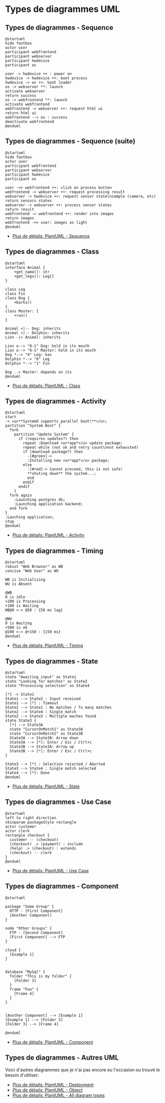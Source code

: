 # Types de diagrammes UML

## Types de diagrammes - Sequence

```{.plantuml .column-split}
@startuml
hide footbox
actor user
participant webfrontend
participant webserver
participant hwdevice
participant os

user -> hwdevice ++ : power on
hwdevice -> hwdevice ++: boot process
hwdevice -> os ++: boot loader
os -> webserver **: launch
activate webserver
return success
os -> webfrontend **: launch
activate webfrontend
webfrontend -> webserver ++: request html ui
return html ui
webfrontend --> os : success
deactivate webfrontend
@enduml
```

## Types de diagrammes - Sequence (suite)

```{.plantuml .column-split}
@startuml
hide footbox
actor user
participant webfrontend
participant webserver
participant hwdevice
participant os

user ->> webfrontend ++: click on process button
webfrontend -> webserver ++: request processing result
webserver -> hwdevice ++: request sensor state\nsample (camera, etc)
return sensors states
webserver -> webserver ++: process sensor states
return result
webfrontend -> webfrontend ++: render into images
return images
webfrontend ->> user: images as light
@enduml
```

 -  [Plus de détails: PlantUML - Sequence](https://plantuml.com/sequence-diagram)


## Types de diagrammes - Class

```{.plantuml .column-split}
@startuml
interface Animal {
    +get_name(): str
    +get_legs(): Leg[]
}

class Leg
class Fin
class Dog {
    +barks()
}
class Master: {
    +run()
}

Animal <|-- Dog: inherits
Animal <|-- Dolphin: inherits
Lion -|> Animal: inherits

Lion o--> "0-1" Dog: hold in its mouth
Lion o--> "0-1" Master: hold in its mouth
Dog *--> "4" Leg: has
Dolphin *--> "0" Leg
Dolphin *--> "1" Fin

Dog ..> Master: depends on its
@enduml
```

 -  [Plus de détails: PlantUML - Class](https://plantuml.com/class-diagram)


## Types de diagrammes - Activity



```{.plantuml .column-split}
@startuml
start
-> <u>**Systemd supports parallel boot!**</u>;
partition "System Boot" {
  fork
    partition "Update System" {
      if (requires updates?) then
        repeat :Download <u>*app*</u> update package;
        repeat while (not ok and retry count\nnot exhausted)
        if (download package?) then
          -[#green]->
          :Installing new <u>*app*</u> package;
        else
          -[#red]-> Cannot proceed, this is not safe!
          **shuting down** the system...;
          end
        endif
      endif
    }
  fork again
    :Launching postgres db;
    :Launching application backend;
  end fork
}
:Lauching application;
stop
@enduml
```

 -  [Plus de détails: PlantUML - Activity](https://plantuml.com/activity-diagram-beta)


## Types de diagrammes - Timing

```{.plantuml .column-split}
@startuml
robust "Web Browser" as WB
concise "Web User" as WU

WB is Initializing
WU is Absent

@WB
0 is idle
+200 is Processing
+100 is Waiting
WB@0 <-> @50 : {50 ms lag}

@WU
0 is Waiting
+500 is ok
@200 <-> @+150 : {150 ms}
@enduml
```

 -  [Plus de détails: PlantUML - Timing](https://plantuml.com/timing-diagram)


## Types de diagrammes - State

```{.plantuml .column-split}
@startuml
state "Awaiting input" as State1
state "Looking for matches" as State2
state "Processing selection" as State4

[*] -> State1
State1 --> State2 : Input received
State1 --> [*] : Timeout
State2 --> State1 : No matches / To many matches
State2 --> State4 : Single match
State2 --> State3 : Multiple maches found
state State3 {
  [*] --> State3A
  state "CursorOnMatch1" as State3A
  state "CursorOnMatch2" as State3B
  State3A --> State3B: Arrow down
  State3A --> [*]: Enter / Esc / Ctrl+c
  State3B --> State3A: Arrow up
  State3B --> [*]: Enter / Esc / Ctrl+c
}

State3 --> [*] : Selection rejected / Aborted
State3 --> State4 : Single match selected
State4 --> [*]: Done
@enduml
```

 -  [Plus de détails: PlantUML - State](https://plantuml.com/state-diagram)


## Types de diagrammes - Use Case

```{.plantuml .column-split}
@startuml
left to right direction
skinparam packageStyle rectangle
actor customer
actor clerk
rectangle checkout {
  customer -- (checkout)
  (checkout) .> (payment) : include
  (help) .> (checkout) : extends
  (checkout) -- clerk
}
@enduml
```

 -  [Plus de détails: PlantUML - Use Case](https://plantuml.com/use-case-diagram)


## Types de diagrammes - Component

```{.plantuml .column-split}
@startuml

package "Some Group" {
  HTTP - [First Component]
  [Another Component]
}
 
node "Other Groups" {
  FTP - [Second Component]
  [First Component] --> FTP
} 

cloud {
  [Example 1]
}


database "MySql" {
  folder "This is my folder" {
	[Folder 3]
  }
  frame "Foo" {
	[Frame 4]
  }
}


[Another Component] --> [Example 1]
[Example 1] --> [Folder 3]
[Folder 3] --> [Frame 4]

@enduml
```

 -  [Plus de détails: PlantUML - Component](https://plantuml.com/component-diagram)


## Types de diagrammes - Autres UML

Voici d'autres diagrammes que je n'ai pas encore eu l'occasion ou trouvé le
besoin d'utiliser:

 -  [Plus de détails: PlantUML - Deployment](https://plantuml.com/deployment-diagram)
 -  [Plus de détails: PlantUML - Object](https://plantuml.com/object-diagram)
 -  [Plus de détails: PlantUML - All diagram types](https://plantuml.com/)

